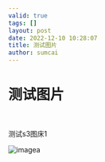 ```yaml
---
valid: true
tags: []
layout: post
date: 2022-12-10 10:28:07
title: 测试图片
author: sumcai
---
```

# 测试图片

‍

测试s3图床1

​![image](https://blogbucket.ax0kqy8quzyr.compat.objectstorage.ap-osaka-1.oraclecloud.com/blog/acd4c03e63c4d6f6d52fa963773c38b6.png)a

